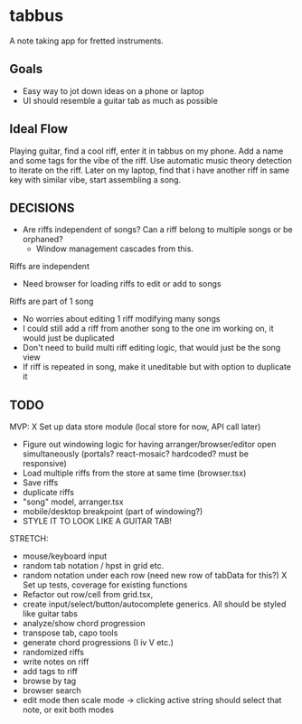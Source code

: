 # tabbus

A note taking app for fretted instruments.

## Goals

- Easy way to jot down ideas on a phone or laptop
- UI should resemble a guitar tab as much as possible

## Ideal Flow

Playing guitar, find a cool riff, enter it in tabbus on my phone. Add a name and some tags for the vibe of the riff.
Use automatic music theory detection to iterate on the riff.
Later on my laptop, find that i have another riff in same key with similar vibe, start assembling a song.

## DECISIONS

- Are riffs independent of songs? Can a riff belong to multiple songs or be orphaned?
  - Window management cascades from this. 


Riffs are independent
- Need browser for loading riffs to edit or add to songs


Riffs are part of 1 song
- No worries about editing 1 riff modifying many songs
- I could still add a riff from another song to the one im working on, it would just be duplicated
- Don't need to build multi riff editing logic, that would just be the song view
- If riff is repeated in song, make it uneditable but with option to duplicate it


## TODO

MVP:
X Set up data store module (local store for now, API call later)

- Figure out windowing logic for having arranger/browser/editor open simultaneously (portals? react-mosaic? hardcoded? must be responsive)
- Load multiple riffs from the store at same time (browser.tsx)
- Save riffs
- duplicate riffs
- "song" model, arranger.tsx
- mobile/desktop breakpoint (part of windowing?)
- STYLE IT TO LOOK LIKE A GUITAR TAB!

STRETCH:

- mouse/keyboard input
- random tab notation / hpst in grid etc.
- random notation under each row (need new row of tabData for this?)
X Set up tests, coverage for existing functions
- Refactor out row/cell from grid.tsx, 
- create input/select/button/autocomplete generics. All should be styled like guitar tabs
- analyze/show chord progression
- transpose tab, capo tools
- generate chord progressions (I iv V etc.)
- randomized riffs
- write notes on riff
- add tags to riff
- browse by tag
- browser search
- edit mode then scale mode -> clicking active string should select that note, or exit both modes




